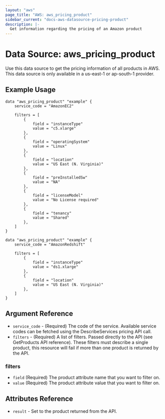 ```yaml
---
layout: "aws"
page_title: "AWS: aws_pricing_product"
sidebar_current: "docs-aws-datasource-pricing-product"
description: |-
  Get information regarding the pricing of an Amazon product
---
```


# Data Source: aws_pricing_product

Use this data source to get the pricing information of all products in AWS.
This data source is only available in a us-east-1 or ap-south-1 provider.

## Example Usage

```hcl
data "aws_pricing_product" "example" {
    service_code = "AmazonEC2"
    
    filters = [
        {
            field = "instanceType"
            value = "c5.xlarge"
        },
        {
            field = "operatingSystem"
            value = "Linux"
        },
        {
            field = "location"
            value = "US East (N. Virginia)"
        },
        {
            field = "preInstalledSw"
            value = "NA"
        },
        {
            field = "licenseModel"
            value = "No License required"
        },
        {
            field = "tenancy"
            value = "Shared"
        },
    ]
}
```

```hcl
data "aws_pricing_product" "example" {
    service_code = "AmazonRedshift"
    
    filters = [
        {
            field = "instanceType"
            value = "ds1.xlarge"
        },
        {
            field = "location"
            value = "US East (N. Virginia)"
        },
    ]
}
```

## Argument Reference

 * `service_code` - (Required) The code of the service. Available service codes can be fetched using the DescribeServices pricing API call.
 * `filters` - (Required) A list of filters. Passed directly to the API (see GetProducts API reference). These filters must describe a single product, this resource will fail if more than one product is returned by the API.

### filters

 * `field` (Required) The product attribute name that you want to filter on.
 * `value` (Required) The product attribute value that you want to filter on.

## Attributes Reference

 * `result` - Set to the product returned from the API.
